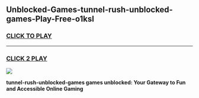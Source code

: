 
## Unblocked-Games-tunnel-rush-unblocked-games-Play-Free-o1ksl
<h3>
<a href="https://premium76.site?title=tunnel-rush-unblocked-games&ref=10A">CLICK TO PLAY</a></h3>
<hr>

<h3>
<a href="https://premium76.site?title=tunnel-rush-unblocked-games&ref=10A">CLICK 2 PLAY</a>
  
</h3>

<a href="https://premium76.site?title=tunnel-rush-unblocked-games&ref=10A"><img src="https://clearcache.store/games.png"></a>


**tunnel-rush-unblocked-games games unblocked: Your Gateway to Fun and Accessible Online Gaming**
